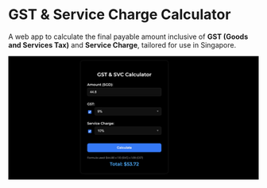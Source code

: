 # GST & Service Charge Calculator

A web app to calculate the final payable amount inclusive of **GST (Goods and Services Tax)** and **Service Charge**, tailored for use in Singapore.

<p align="center">
  <img src="assets/preview.png" alt="App Preview" width="800">
</p>
